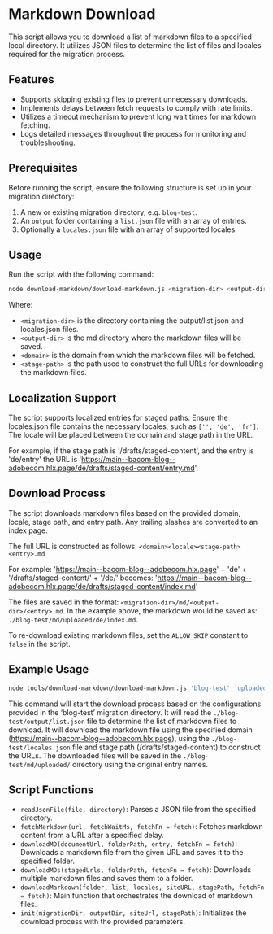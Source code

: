 # Markdown Download

This script allows you to download a list of markdown files to a specified local directory. 
It utilizes JSON files to determine the list of files and locales required for the migration process.

## Features

- Supports skipping existing files to prevent unnecessary downloads.
- Implements delays between fetch requests to comply with rate limits.
- Utilizes a timeout mechanism to prevent long wait times for markdown fetching.
- Logs detailed messages throughout the process for monitoring and troubleshooting.

## Prerequisites

Before running the script, ensure the following structure is set up in your migration directory:

1. A new or existing migration directory, e.g. `blog-test`.
2. An `output` folder containing a `list.json` file with an array of entries.
3. Optionally a `locales.json` file with an array of supported locales.

## Usage

Run the script with the following command:

```bash
node download-markdown/download-markdown.js <migration-dir> <output-dir> <domain> <stage-path>
```

Where:
* `<migration-dir>` is the directory containing the output/list.json and locales.json files.
* `<output-dir>` is the md directory where the markdown files will be saved.
* `<domain>` is the domain from which the markdown files will be fetched.
* `<stage-path>` is the path used to construct the full URLs for downloading the markdown files.

## Localization Support

The script supports localized entries for staged paths.
Ensure the locales.json file contains the necessary locales, such as `['', 'de', 'fr']`.
The locale will be placed between the domain and stage path in the URL.

For example, if the stage path is '/drafts/staged-content', and the entry is 'de/entry' the URL is 'https://main--bacom-blog--adobecom.hlx.page/de/drafts/staged-content/entry.md'.

## Download Process

The script downloads markdown files based on the provided domain, locale, stage path, and entry path.
Any trailing slashes are converted to an index page.

The full URL is constructed as follows: `<domain><locale><stage-path><entry>.md`

For example:
'https://main--bacom-blog--adobecom.hlx.page' + 'de' + '/drafts/staged-content/' + '/de/'
becomes:
'https://main--bacom-blog--adobecom.hlx.page/de/drafts/staged-content/index.md'

The files are saved in the format: `<migration-dir>/md/<output-dir>/<entry>.md`.
In the example above, the markdown would be saved as: `./blog-test/md/uploaded/de/index.md`.

To re-download existing markdown files, set the `ALLOW_SKIP` constant to `false` in the script.

## Example Usage

```bash
node tools/download-markdown/download-markdown.js 'blog-test' 'uploaded' 'https://main--bacom-blog--adobecom.hlx.page' '/drafts/staged-content'
```

This command will start the download process based on the configurations provided in the ‘blog-test’ migration directory.
It will read the `./blog-test/output/list.json` file to determine the list of markdown files to download.
It will download the markdown file using the specified domain (https://main--bacom-blog--adobecom.hlx.page), using the `./blog-test/locales.json` file and stage path (/drafts/staged-content) to construct the URLs.
The downloaded files will be saved in the `./blog-test/md/uploaded/` directory using the original entry names.

## Script Functions

* `readJsonFile(file, directory)`: Parses a JSON file from the specified directory.
* `fetchMarkdown(url, fetchWaitMs, fetchFn = fetch)`: Fetches markdown content from a URL after a specified delay.
* `downloadMD(documentUrl, folderPath, entry, fetchFn = fetch)`: Downloads a markdown file from the given URL and saves it to the specified folder.
* `downloadMDs(stagedUrls, folderPath, fetchFn = fetch)`: Downloads multiple markdown files and saves them to a folder.
* `downloadMarkdown(folder, list, locales, siteURL, stagePath, fetchFn = fetch)`: Main function that orchestrates the download of markdown files.
* `init(migrationDir, outputDir, siteUrl, stagePath)`: Initializes the download process with the provided parameters.
